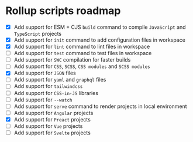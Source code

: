 # Rollup scripts roadmap

- [x] Add support for ESM + CJS `build` command to compile `JavaScript` and
      `TypeScript` projects
- [x] Add support for `init` command to add configuration files in workspace
- [x] Add support for `lint` command to lint files in workspace
- [ ] Add support for `test` command to test files in workspace
- [ ] Add support for `SWC` compilation for faster builds
- [ ] Add support for `CSS`, `SCSS`, `CSS modules` and `SCSS modules`
- [x] Add support for `JSON` files
- [ ] Add support for `yaml` and `graphql` files
- [ ] Add support for `tailwindcss`
- [ ] Add support for `CSS-in-JS` libraries
- [ ] Add support for `--watch`
- [ ] Add support for `serve` command to render projects in local environment
- [ ] Add support for `Angular` projects
- [x] Add support for `Preact` projects
- [ ] Add support for `Vue` projects
- [ ] Add support for `Svelte` projects
